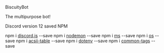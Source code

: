 BiscuityBot

The multipurpose bot!

Discord version 12
saved NPM

npm i [discord.js](https://discord.js.org) --save
npm i [nodemon](https://www.npmjs.com/package/nodemon) --save
npm i [ms](https://www.npmjs.com/package/ms) --save
npm i [os](https://www.npmjs.com/package/os) --save
npm i [acsii-table](https://www.npmjs.com/package/ascii-table) --save
npm i [dotenv](https://www.npmjs.com/package/dotenv) --save
npm i [common-tags](https://www.npmjs.com/packages/common-tags) --save